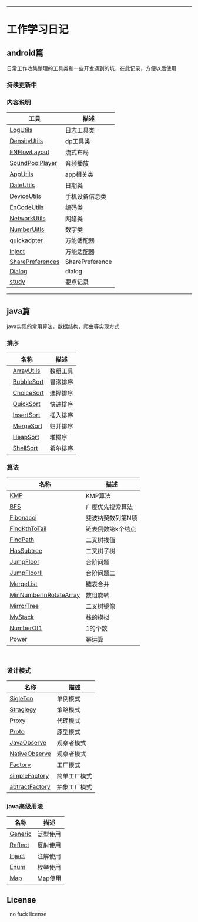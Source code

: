 
-------------
# 工作学习日记

## android篇

 日常工作收集整理的工具类和一些开发遇到的坑，在此记录，方便以后使用
 
### 持续更新中



### 内容说明
 工具 | 描述
 ---  | ---
 [LogUtils](https://github.com/happyKen/commonUtil/tree/master/MyUtil/app/src/main/java/com/common/myutil/utils/LogUtils.java)| 日志工具类
 [DensityUtils](https://github.com/happyKen/commonUtil/tree/master/MyUtil/app/src/main/java/com/common/myutil/utils/DensityUtils.java)| dp工具类
 [FNFlowLayout](https://github.com/happyKen/commonUtil/tree/master/MyUtil/app/src/main/java/com/common/myutil/widget/FNFlowLayout.java)| 流式布局
 [SoundPoolPlayer](https://github.com/happyKen/commonUtil/tree/master/MyUtil/app/src/main/java/com/common/myutil/utils/SoundPoolPlayer.java)| 音频播放
  [AppUtils](https://github.com/happyKen/commonUtil/tree/master/MyUtil/app/src/main/java/com/common/myutil/utils/AppUtils.java)| app相关类
  [DateUtils](https://github.com/happyKen/commonUtil/tree/master/MyUtil/app/src/main/java/com/common/myutil/utils/DateUtils.java)| 日期类
  [DeviceUtils](https://github.com/happyKen/commonUtil/tree/master/MyUtil/app/src/main/java/com/common/myutil/utils/DeviceUtils.java)| 手机设备信息类
  [EnCodeUtils](https://github.com/happyKen/commonUtil/tree/master/MyUtil/app/src/main/java/com/common/myutil/utils/EnCodeUtils.java)| 编码类
 [NetworkUtils](https://github.com/happyKen/commonUtil/tree/master/MyUtil/app/src/main/java/com/common/myutil/utils/NetworkUtils.java)| 网络类
 [NumberUitls](https://github.com/happyKen/commonUtil/tree/master/MyUtil/app/src/main/java/com/common/myutil/utils/NumberUitls.java)| 数字类
 [quickadpter](https://github.com/happyKen/commonUtil/tree/master/MyUtil/app/src/main/java/com/common/myutil/utils/quickadapter)| 万能适配器
 [inject](https://github.com/happyKen/commonUtil/tree/master/MyUtil/app/src/main/java/com/common/myutil/inject)| 万能适配器
 [SharePreferences](https://github.com/happyKen/commonUtil/tree/master/MyUtil/app/src/main/java/com/common/myutil/sharePreferences)| SharePreference
 [Dialog](https://github.com/happyKen/commonUtil/tree/master/MyUtil/app/src/main/java/com/common/myutil/dialog)| dialog
 [study](https://github.com/happyKen/commonUtil/tree/master/study)| 要点记录





----

## java篇

java实现的常用算法，数据结构，爬虫等实现方式


### 排序
 名称 | 描述
  ---  | ---
   [ArrayUtils](https://github.com/happyKen/commonUtil/blob/master/JavaStudy/src/com/algorithm/sort/ArrayUtils.java)| 数组工具
   [BubbleSort](https://github.com/happyKen/commonUtil/blob/master/JavaStudy/src/com/algorithm/sort/BubbleSort.java)| 冒泡排序
   [ChoiceSort](https://github.com/happyKen/commonUtil/blob/master/JavaStudy/src/com/algorithm/sort/ChoiceSort.java)| 选择排序
   [QuickSort](https://github.com/happyKen/commonUtil/blob/master/JavaStudy/src/com/algorithm/sort/QuickSort.java)| 快速排序
   [InsertSort](https://github.com/happyKen/commonUtil/blob/master/JavaStudy/src/com/algorithm/sort/InsertSort.java)| 插入排序
   [MergeSort](https://github.com/happyKen/commonUtil/blob/master/JavaStudy/src/com/algorithm/sort/MergeSort.java)| 归并排序
   [HeapSort](https://github.com/happyKen/commonUtil/blob/master/JavaStudy/src/com/algorithm/sort/HeapSort.java)| 堆排序
   [ShellSort](https://github.com/happyKen/commonUtil/blob/master/JavaStudy/src/com/algorithm/sort/ShellSort.java)| 希尔排序
  
 
### 算法
 名称 | 描述
  ---  | ---
 [KMP](https://github.com/happyKen/commonUtil/blob/master/JavaStudy/src/com/algorithm/KMP/KMP.java)| KMP算法
 [BFS](https://github.com/happyKen/commonUtil/blob/master/JavaStudy/src/com/algorithm/niukecoder/BFS.java)| 广度优先搜索算法
 [Fibonacci](https://github.com/happyKen/commonUtil/blob/master/JavaStudy/src/com/algorithm/niukecoder/Fibonacci.java)| 斐波纳契数列第N项
 [FindKthToTail](https://github.com/happyKen/commonUtil/blob/master/JavaStudy/src/com/algorithm/niukecoder/FindKthToTail.java)| 链表倒数第k个结点
 [FindPath](https://github.com/happyKen/commonUtil/blob/master/JavaStudy/src/com/algorithm/niukecoder/FindPath.java)| 二叉树找值
 [HasSubtree](https://github.com/happyKen/commonUtil/blob/master/JavaStudy/src/com/algorithm/niukecoder/HasSubtree.java)| 二叉树子树
 [JumpFloor](https://github.com/happyKen/commonUtil/blob/master/JavaStudy/src/com/algorithm/niukecoder/JumpFloor.java)| 台阶问题
 [JumpFloorII](https://github.com/happyKen/commonUtil/blob/master/JavaStudy/src/com/algorithm/niukecoder/JumpFloorII.java)| 台阶问题二
 [MergeList](https://github.com/happyKen/commonUtil/blob/master/JavaStudy/src/com/algorithm/niukecoder/MergeList.java)| 链表合并
 [MinNumberInRotateArray](https://github.com/happyKen/commonUtil/blob/master/JavaStudy/src/com/algorithm/niukecoder/MinNumberInRotateArray.java)| 数组旋转
 [MirrorTree](https://github.com/happyKen/commonUtil/blob/master/JavaStudy/src/com/algorithm/niukecoder/MirrorTree.java)| 二叉树镜像
 [MyStack](https://github.com/happyKen/commonUtil/blob/master/JavaStudy/src/com/algorithm/niukecoder/MyStack.java)| 栈的模拟
 [NumberOf1](https://github.com/happyKen/commonUtil/blob/master/JavaStudy/src/com/algorithm/niukecoder/NumberOf1.java)| 1的个数
 [Power](https://github.com/happyKen/commonUtil/blob/master/JavaStudy/src/com/algorithm/niukecoder/Power.java)| 幂运算
  
  
 ### 设计模式
 名称 | 描述
  ---  | ---
 [SigleTon](https://github.com/happyKen/commonUtil/blob/master/JavaStudy/src/com/designPattern/sigleTon)| 单例模式
 [Straglegy](https://github.com/happyKen/commonUtil/blob/master/JavaStudy/src/com/designPattern/strategy)| 策略模式
 [Proxy](https://github.com/happyKen/commonUtil/blob/master/JavaStudy/src/com/designPattern/proxy)| 代理模式
 [Proto](https://github.com/happyKen/commonUtil/blob/master/JavaStudy/src/com/designPattern/proto)| 原型模式
 [JavaObserve](https://github.com/happyKen/commonUtil/blob/master/JavaStudy/src/com/designPattern/javaObserve)| 观察者模式
 [NativeObserve](https://github.com/happyKen/commonUtil/blob/master/JavaStudy/src/com/designPattern/nativeObserve)| 观察者模式
 [Factory](https://github.com/happyKen/commonUtil/blob/master/JavaStudy/src/com/designPattern/factory)| 工厂模式
 [simpleFactory](https://github.com/happyKen/commonUtil/blob/master/JavaStudy/src/com/designPattern/builder)| 简单工厂模式
 [abtractFactory](https://github.com/happyKen/commonUtil/blob/master/JavaStudy/src/com/designPattern/builder)| 抽象工厂模式
  
 ### java高级用法
 名称 | 描述
  ---  | ---
 [Generic](https://github.com/happyKen/commonUtil/tree/master/JavaStudy/src/com/java/generic)| 泛型使用
 [Reflect](https://github.com/happyKen/commonUtil/tree/master/JavaStudy/src/com/java/reflect)| 反射使用
 [Inject](https://github.com/happyKen/commonUtil/tree/master/JavaStudy/src/com/java/inject)| 注解使用
 [Enum](https://github.com/happyKen/commonUtil/tree/master/JavaStudy/src/com/dataStructure/enum)| 枚举使用
 [Map](https://github.com/happyKen/commonUtil/tree/master/JavaStudy/src/com/dataStructure/enum)| Map使用
 
## License

    no fuck license

